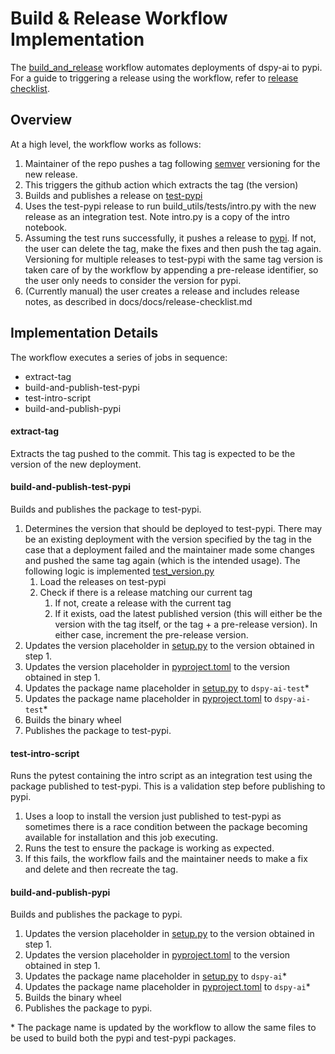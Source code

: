# Build & Release Workflow Implementation

The [build_and_release](https://github.com/stanfordnlp/dspy/blob/main/.github/workflows/build_and_release.yml) workflow automates deployments of dspy-ai to pypi. For a guide to triggering a release using the workflow, refer to [release checklist](release-checklist.md).

## Overview

At a high level, the workflow works as follows:

1. Maintainer of the repo pushes a tag following [semver](https://semver.org/) versioning for the new release.
2. This triggers the github action which extracts the tag (the version)
3. Builds and publishes a release on [test-pypi](https://test.pypi.org/project/dspy-ai-test/)
4. Uses the test-pypi release to run build_utils/tests/intro.py with the new release as an integration test. Note intro.py is a copy of the intro notebook.
5. Assuming the test runs successfully, it pushes a release to [pypi](https://pypi.org/project/dspy-ai/). If not, the user can delete the tag, make the fixes and then push the tag again. Versioning for multiple releases to test-pypi with the same tag version is taken care of by the workflow by appending a pre-release identifier, so the user only needs to consider the version for pypi.
6. (Currently manual) the user creates a release and includes release notes, as described in docs/docs/release-checklist.md

## Implementation Details

The workflow executes a series of jobs in sequence:
- extract-tag
- build-and-publish-test-pypi
- test-intro-script
- build-and-publish-pypi

#### extract-tag
Extracts the tag pushed to the commit. This tag is expected to be the version of the new deployment.

#### build-and-publish-test-pypi
Builds and publishes the package to test-pypi.
1. Determines the version that should be deployed to test-pypi. There may be an existing deployment with the version specified by the tag in the case that a deployment failed and the maintainer made some changes and pushed the same tag again (which is the intended usage). The following logic is implemented [test_version.py](https://github.com/stanfordnlp/dspy/blob/main/build_utils/test_version.py)
    1. Load the releases on test-pypi
    1. Check if there is a release matching our current tag
        1. If not, create a release with the current tag
        1. If it exists, oad the latest published version (this will either be the version with the tag itself, or the tag + a pre-release version). In either case, increment the pre-release version.
1. Updates the version placeholder in [setup.py](https://github.com/stanfordnlp/dspy/blob/main/setup.py) to the version obtained in step 1.
1. Updates the version placeholder in [pyproject.toml](https://github.com/stanfordnlp/dspy/blob/main/pyproject.toml) to the version obtained in step 1.
1. Updates the package name placeholder in [setup.py](https://github.com/stanfordnlp/dspy/blob/main/setup.py) to  `dspy-ai-test`*
1. Updates the package name placeholder in [pyproject.toml](https://github.com/stanfordnlp/dspy/blob/main/pyproject.toml) to `dspy-ai-test`*
1. Builds the binary wheel
1. Publishes the package to test-pypi.


#### test-intro-script
Runs the pytest containing the intro script as an integration test using the package published to test-pypi. This is a validation step before publishing to pypi.
1. Uses a loop to install the version just published to test-pypi as sometimes there is a race condition between the package becoming available for installation and this job executing.
2. Runs the test to ensure the package is working as expected.
3. If this fails, the workflow fails and the maintainer needs to make a fix and delete and then recreate the tag.

#### build-and-publish-pypi
Builds and publishes the package to pypi.

1. Updates the version placeholder in [setup.py](https://github.com/stanfordnlp/dspy/blob/main/setup.py) to the version obtained in step 1.
1. Updates the version placeholder in [pyproject.toml](https://github.com/stanfordnlp/dspy/blob/main/pyproject.toml) to the version obtained in step 1.
1. Updates the package name placeholder in [setup.py](https://github.com/stanfordnlp/dspy/blob/main/setup.py) to  `dspy-ai`*
1. Updates the package name placeholder in [pyproject.toml](https://github.com/stanfordnlp/dspy/blob/main/pyproject.toml) to `dspy-ai`*
1. Builds the binary wheel
1. Publishes the package to pypi.


\* The package name is updated by the workflow to allow the same files to be used to build both the pypi and test-pypi packages.
